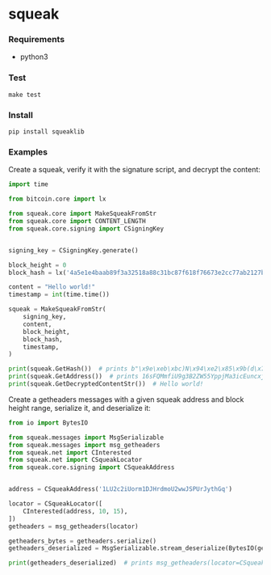 # squeak

### Requirements

* python3

### Test

```
make test
```

### Install

```
pip install squeaklib
```

### Examples

Create a squeak, verify it with the signature script, and decrypt the content:

```python
import time

from bitcoin.core import lx

from squeak.core import MakeSqueakFromStr
from squeak.core import CONTENT_LENGTH
from squeak.core.signing import CSigningKey


signing_key = CSigningKey.generate()

block_height = 0
block_hash = lx('4a5e1e4baab89f3a32518a88c31bc87f618f76673e2cc77ab2127b7afdeda33b')

content = "Hello world!"
timestamp = int(time.time())

squeak = MakeSqueakFromStr(
    signing_key,
    content,
    block_height,
    block_hash,
    timestamp,
)

print(squeak.GetHash())  # prints b"\x9e\xeb\xbc)N\x94\xe2\x85\x9b(d\x7f\x1e7\xb5{\xcbY\xef\xd4;\xf7P\xfe\x19'Q\xb7\x7f\xbda\xaf"
print(squeak.GetAddress())  # prints 16sFQMmfiU9g3B2ZW55YppjMa3icEuncxj
print(squeak.GetDecryptedContentStr())  # Hello world!
```

Create a getheaders messages with a given squeak address and block height range, serialize it, and deserialize it:

```python
from io import BytesIO

from squeak.messages import MsgSerializable
from squeak.messages import msg_getheaders
from squeak.net import CInterested
from squeak.net import CSqueakLocator
from squeak.core.signing import CSqueakAddress


address = CSqueakAddress('1LU2c2iUorm1DJHrdmoU2wwJSPUrJythGq')

locator = CSqueakLocator([
    CInterested(address, 10, 15),
])
getheaders = msg_getheaders(locator)

getheaders_bytes = getheaders.serialize()
getheaders_deserialized = MsgSerializable.stream_deserialize(BytesIO(getheaders_bytes))

print(getheaders_deserialized)  # prints msg_getheaders(locator=CSqueakLocator(nVersion=60002 vInterested=[CInterested(address=CSqueakAddress('1LU2c2iUorm1DJHrdmoU2wwJSPUrJythGq') nMinBlockHeight=10 nMaxBlockHeight=15 hashReplySqk=0000000000000000000000000000000000000000000000000000000000000000)]))
```
